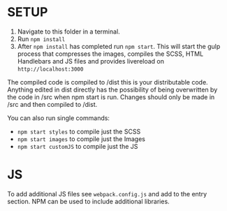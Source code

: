 # SETUP

1. Navigate to this folder in a terminal.
2. Run `npm install`
3. After `npm install` has completed run `npm start`. This will start the gulp process that compresses the images, compiles the SCSS, HTML Handlebars and JS files and provides livereload on `http://localhost:3000`

The compiled code is compiled to /dist this is your distributable code. Anything edited in dist directly has the possibility of being overwritten by the code in /src when npm start is run. Changes should only be made in /src and then compiled to /dist.

You can also run single commands:

- `npm start styles` to compile just the SCSS
- `npm start images` to compile just the Images
- `npm start customJS` to compile just the JS

# JS

To add additional JS files see `webpack.config.js` and add to the entry section. NPM can be used to include additional libraries.
